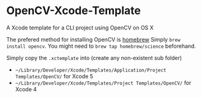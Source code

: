 OpenCV-Xcode-Template
=====================

A Xcode template for a CLI project using OpenCV on OS X

The prefered method for installing OpenCV is [homebrew](http://brew.sh)
Simply `brew install opencv`. You might need to `brew tap homebrew/science` beforehand.

Simply copy the `.xctemplate` into (create any non-existent sub folder)

- `~/Library/Developer/Xcode/Templates/Application/Project Templates/OpenCV/` for Xcode 5
- `~/Library/Developer/Xcode/Templates/Project Templates/OpenCV/` for Xcode 4

